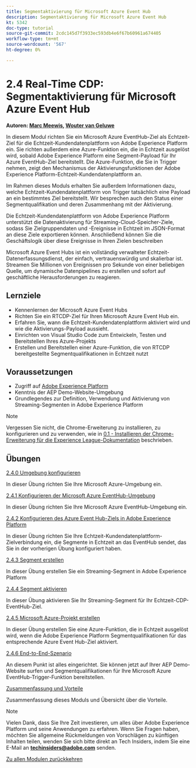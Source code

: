 ```yaml
---
title: Segmentaktivierung für Microsoft Azure Event Hub
description: Segmentaktivierung für Microsoft Azure Event Hub
kt: 5342
doc-type: tutorial
source-git-commit: 2cdc145d7f3933ec593db4e6f67b60961a674405
workflow-type: tm+mt
source-wordcount: '567'
ht-degree: 0%

---
```


# 2.4 Real-Time CDP: Segmentaktivierung für Microsoft Azure Event Hub

**Autoren: [Marc Meewis](https://www.linkedin.com/in/marcmeewis/), [Wouter van Geluwe](https://www.linkedin.com/in/woutervangeluwe/)**

In diesem Modul richten Sie ein Microsoft Azure EventHub-Ziel als Echtzeit-Ziel für die Echtzeit-Kundendatenplattform von Adobe Experience Platform ein. Sie richten außerdem eine Azure-Funktion ein, die in Echtzeit ausgelöst wird, sobald Adobe Experience Platform eine Segment-Payload für Ihr Azure EventHub-Ziel bereitstellt. Die Azure-Funktion, die Sie in Trigger nehmen, zeigt den Mechanismus der Aktivierungsfunktionen der Adobe Experience Platform-Echtzeit-Kundendatenplattform an.

Im Rahmen dieses Moduls erhalten Sie außerdem Informationen dazu, welche Echtzeit-Kundendatenplattform von Trigger tatsächlich eine Payload an ein bestimmtes Ziel bereitstellt. Wir besprechen auch den Status einer Segmentqualifikation und deren Zusammenhang mit der Aktivierung.

Die Echtzeit-Kundendatenplattform von Adobe Experience Platform unterstützt die Datenaktivierung für Streaming-Cloud-Speicher-Ziele, sodass Sie Zielgruppendaten und -Ereignisse in Echtzeit im JSON-Format an diese Ziele exportieren können. Anschließend können Sie die Geschäftslogik über diese Ereignisse in Ihren Zielen beschreiben

Microsoft Azure Event Hubs ist ein vollständig verwalteter Echtzeit-Datenerfassungsdienst, der einfach, vertrauenswürdig und skalierbar ist. Streamen Sie Millionen von Ereignissen pro Sekunde von einer beliebigen Quelle, um dynamische Datenpipelines zu erstellen und sofort auf geschäftliche Herausforderungen zu reagieren.

## Lernziele

- Kennenlernen der Microsoft Azure Event Hubs
- Richten Sie ein RTCDP-Ziel für Ihren Microsoft Azure Event Hub ein.
- Erfahren Sie, wann die Echtzeit-Kundendatenplattform aktiviert wird und wie die Aktivierungs-Payload aussieht.
- Einrichten von Visual Studio Code zum Entwickeln, Testen und Bereitstellen Ihres Azure-Projekts
- Erstellen und Bereitstellen einer Azure-Funktion, die von RTCDP bereitgestellte Segmentqualifikationen in Echtzeit nutzt

## Voraussetzungen

- Zugriff auf [Adobe Experience Platform](https://experience.adobe.com/platform)
- Kenntnis der AEP Demo-Website-Umgebung
- Grundlegendes zur Definition, Verwendung und Aktivierung von Streaming-Segmenten in Adobe Experience Platform

>[!NOTE]
>
>Vergessen Sie nicht, die Chrome-Erweiterung zu installieren, zu konfigurieren und zu verwenden, wie in [0.1 - Installieren der Chrome-Erweiterung für die Experience League-Dokumentation](../../gettingstarted/gettingstarted/ex1.md) beschrieben.

## Übungen

[2.4.0 Umgebung konfigurieren](./ex0.md)

In dieser Übung richten Sie Ihre Microsoft Azure-Umgebung ein.

[2.4.1 Konfigurieren der Microsoft Azure EventHub-Umgebung](./ex1.md)

In dieser Übung richten Sie Ihre Microsoft Azure EventHub-Umgebung ein.

[2.4.2 Konfigurieren des Azure Event Hub-Ziels in Adobe Experience Platform](./ex2.md)

In dieser Übung richten Sie Ihre Echtzeit-Kundendatenplattform-Zielverbindung ein, die Segmente in Echtzeit an das EventHub sendet, das Sie in der vorherigen Übung konfiguriert haben.

[2.4.3 Segment erstellen](./ex3.md)

In dieser Übung erstellen Sie ein Streaming-Segment in Adobe Experience Platform

[2.4.4 Segment aktivieren](./ex4.md)

In dieser Übung aktivieren Sie Ihr Streaming-Segment für Ihr Echtzeit-CDP-EventHub-Ziel.

[2.4.5 Microsoft Azure-Projekt erstellen](./ex5.md)

In dieser Übung erstellen Sie eine Azure-Funktion, die in Echtzeit ausgelöst wird, wenn die Adobe Experience Platform Segmentqualifikationen für das entsprechende Azure Event Hub-Ziel aktiviert.

[2.4.6 End-to-End-Szenario](./ex6.md)

An diesem Punkt ist alles eingerichtet. Sie können jetzt auf Ihrer AEP Demo-Website surfen und Segmentqualifikationen für Ihre Microsoft Azure EventHub-Trigger-Funktion bereitstellen.

[Zusammenfassung und Vorteile](./summary.md)

Zusammenfassung dieses Moduls und Übersicht über die Vorteile.

>[!NOTE]
>
>Vielen Dank, dass Sie Ihre Zeit investieren, um alles über Adobe Experience Platform und seine Anwendungen zu erfahren. Wenn Sie Fragen haben, möchten Sie allgemeine Rückmeldungen von Vorschlägen zu künftigen Inhalten teilen, wenden Sie sich bitte direkt an Tech Insiders, indem Sie eine E-Mail an **techinsiders@adobe.com** senden.

[Zu allen Modulen zurückkehren](../../../overview.md)
